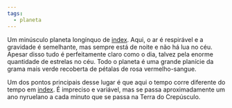 ```yaml
---
tags:
  - planeta
---
```

Um minúsculo planeta longínquo de [index](../../index.md). Aqui, o ar é respirável e a gravidade é semelhante, mas sempre está de noite e não há lua no céu. Apesar disso tudo é perfeitamente claro como o dia, talvez pela enorme quantidade de estrelas no céu. Todo o planeta é uma grande planície da grama mais verde recoberta de pétalas de rosa vermelho-sangue.

Um dos pontos principais desse lugar é que aqui o tempo corre diferente do tempo em [index](../../index.md). É impreciso e variável, mas se passa aproximadamente um ano nyruelano a cada minuto que se passa na Terra do Crepúsculo.
